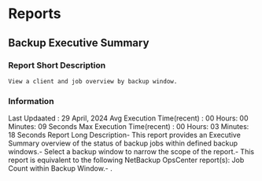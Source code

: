 # Reports
## Backup Executive Summary
### Report Short Description
```View a client and job overview by backup window.```
### Information 
Last Updaated  : 29 April, 2024
    Avg Execution Time(recent) : 00 Hours: 00 Minutes: 09 Seconds
    Max Execution Time(recent) : 00 Hours: 03 Minutes: 18 Seconds
    Report Long Description- This report provides an Executive Summary overview of the status of backup jobs within defined backup windows.-  Select a backup window to narrow the scope of the report.-  This report is equivalent to the following NetBackup OpsCenter report(s): Job Count within Backup Window.- .